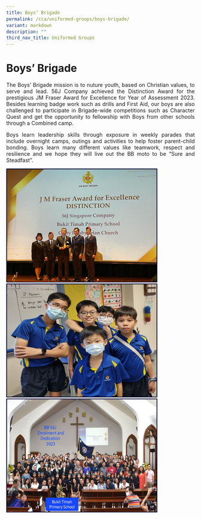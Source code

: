 ```yaml
---
title: Boys’ Brigade
permalink: /cca/uniformed-groups/boys-brigade/
variant: markdown
description: ""
third_nav_title: Uniformed Groups
---
```

# Boys’ Brigade 

<p align="justify">The Boys’ Brigade mission is to nuture youth, based on Christian values, to serve and lead. 56J Company achieved the Distinction Award for the prestigious JM Fraser Award for Excellence for Year of Assessment 2023. Besides learning badge work such as drills and First Aid, our boys are also challenged to participate in Brigade-wide competitions such as Character Quest and get the opportunity to fellowship with Boys from other schools through a Combined camp.</p>
<p align="justify">Boys learn leadership skills through exposure in weekly parades that include overnight camps, outings and activities to help foster parent-child bonding. Boys learn many different values like teamwork, respect and resilience and we hope they will live out the BB moto to be “Sure and Steadfast”.  </p>
<img style="border:2px solid #0A0B30; width:400px;height:300px;" src="/images/CCA/bb%20picture%201.jpeg"><br><img style="border:2px solid #0A0B30; width:400px;height:300px;" src="/images/CCA/bb%20picture%202.jpeg"><br><img style="border:2px solid #0A0B30; width:400px;height:300px;" src="/images/CCA/bb%20picture%203.jpeg"><br>
